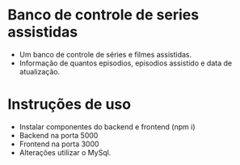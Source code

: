# Banco de controle de series assistidas
- Um banco de controle de séries e filmes assistidas.
- Informação de quantos episodios, episodios assistido e data de atualização.

# Instruções de uso

- Instalar componentes do backend e frontend (npm i)
- Backend na porta 5000
- Frontend na porta 3000
- Alterações utilizar o MySql.
